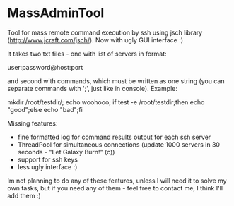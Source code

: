 MassAdminTool
=============

Tool for mass remote command execution by ssh using jsch library (http://www.jcraft.com/jsch/).
Now with ugly GUI interface :)

It takes two txt files - one with list of servers in format:

   user:password@host:port
   
and second with commands, which must be written as one string (you can separate commands with ';', just like in console).
Example:

  mkdir /root/testdir/; echo woohooo; if test -e /root/testdir;then echo "good";else echo "bad";fi 
  
Missing features:

 - fine formatted log for command results output for each ssh server
 - ThreadPool for simultaneous connections (update 1000 servers in 30 seconds - "Let Galaxy Burn!" (c))
 - support for ssh keys   
 - less ugly interface :)



 Im not planning to do any of these features, unless I will need it to solve my own tasks, 
 but if you need any of them - feel free to contact me, I think I'll add them :) 
